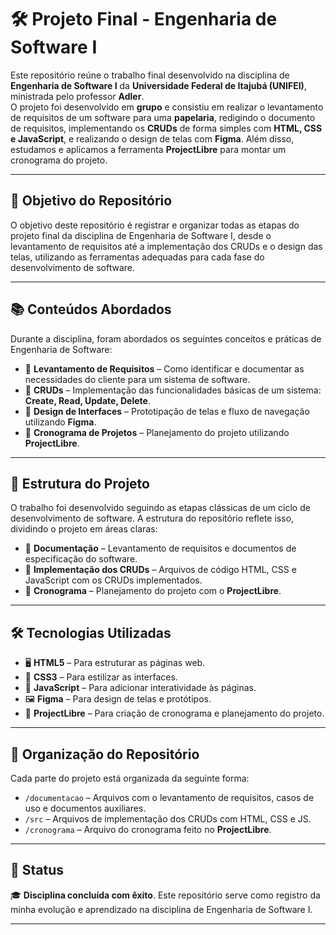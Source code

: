 # 🛠️ Projeto Final - Engenharia de Software I

Este repositório reúne o trabalho final desenvolvido na disciplina de **Engenharia de Software I** da **Universidade Federal de Itajubá (UNIFEI)**, ministrada pelo professor **Adler**.  
O projeto foi desenvolvido em **grupo** e consistiu em realizar o levantamento de requisitos de um software para uma **papelaria**, redigindo o documento de requisitos, implementando os **CRUDs** de forma simples com **HTML, CSS e JavaScript**, e realizando o design de telas com **Figma**. Além disso, estudamos e aplicamos a ferramenta **ProjectLibre** para montar um cronograma do projeto.

---

## 🎯 Objetivo do Repositório

O objetivo deste repositório é registrar e organizar todas as etapas do projeto final da disciplina de Engenharia de Software I, desde o levantamento de requisitos até a implementação dos CRUDs e o design das telas, utilizando as ferramentas adequadas para cada fase do desenvolvimento de software.

---

## 📚 Conteúdos Abordados

Durante a disciplina, foram abordados os seguintes conceitos e práticas de Engenharia de Software:

- 🧾 **Levantamento de Requisitos** – Como identificar e documentar as necessidades do cliente para um sistema de software.  
- 🔄 **CRUDs** – Implementação das funcionalidades básicas de um sistema: **Create, Read, Update, Delete**.  
- 🎨 **Design de Interfaces** – Prototipação de telas e fluxo de navegação utilizando **Figma**.  
- 📆 **Cronograma de Projetos** – Planejamento do projeto utilizando **ProjectLibre**.

---

## 🧱 Estrutura do Projeto

O trabalho foi desenvolvido seguindo as etapas clássicas de um ciclo de desenvolvimento de software. A estrutura do repositório reflete isso, dividindo o projeto em áreas claras:

- 📑 **Documentação** – Levantamento de requisitos e documentos de especificação do software.  
- 🔧 **Implementação dos CRUDs** – Arquivos de código HTML, CSS e JavaScript com os CRUDs implementados.  
- 📆 **Cronograma** – Planejamento do projeto com o **ProjectLibre**.

---

## 🛠️ Tecnologias Utilizadas

- 🖥️ **HTML5** – Para estruturar as páginas web.  
- 🎨 **CSS3** – Para estilizar as interfaces.  
- 🔄 **JavaScript** – Para adicionar interatividade às páginas.  
- 🖼️ **Figma** – Para design de telas e protótipos.  
- 📅 **ProjectLibre** – Para criação de cronograma e planejamento do projeto.

---

## 📁 Organização do Repositório

Cada parte do projeto está organizada da seguinte forma:

- `/documentacao` – Arquivos com o levantamento de requisitos, casos de uso e documentos auxiliares.  
- `/src` – Arquivos de implementação dos CRUDs com HTML, CSS e JS.  
- `/cronograma` – Arquivo do cronograma feito no **ProjectLibre**.

---

## 🏁 Status

🎓 **Disciplina concluída com êxito**. Este repositório serve como registro da minha evolução e aprendizado na disciplina de Engenharia de Software I.

---
